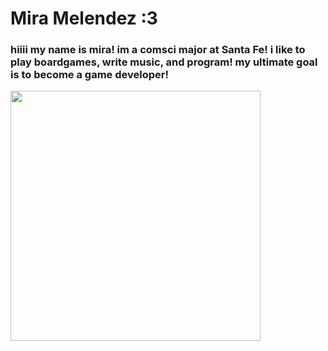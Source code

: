 # Mira Melendez :3
### hiiii my name is mira! im a comsci major at Santa Fe! i like to play boardgames, write music, and program! my ultimate goal is to become a game developer!
<img src="https://media.tenor.com/5SmJG5QyZqQAAAAC/neko-happy.gif" width="400" height="400" />
<!--
**miraforce/miraforce** is a ✨ _special_ ✨ repository because its `README.md` (this file) appears on your GitHub profile.

Here are some ideas to get you started:

- 🔭 I’m currently working on ...
- 🌱 I’m currently learning ...
- 👯 I’m looking to collaborate on ...
- 🤔 I’m looking for help with ...
- 💬 Ask me about ...
- 📫 How to reach me: ...
- 😄 Pronouns: ...
- ⚡ Fun fact: ...
-->
